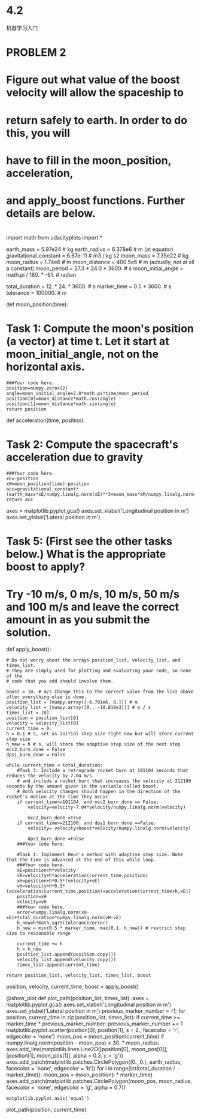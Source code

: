 # 4.2
机器学习入门
# PROBLEM 2
# 
# Figure out what value of the boost velocity will allow the spaceship to 
# return safely to earth. In order to do this, you will 
# have to fill in the moon_position, acceleration, 
# and apply_boost functions. Further details are below.
# 

import math
from udacityplots import *

earth_mass = 5.97e24 # kg
earth_radius = 6.378e6 # m (at equator)
gravitational_constant = 6.67e-11 # m3 / kg s2
moon_mass = 7.35e22 # kg
moon_radius = 1.74e6 # m
moon_distance = 400.5e6 # m (actually, not at all a constant)
moon_period = 27.3 * 24.0 * 3600. # s
moon_initial_angle = math.pi / 180. * -61. # radian

total_duration = 12. * 24. * 3600. # s
marker_time = 0.5 * 3600. # s
tolerance = 100000. # m



def moon_position(time):
# Task 1: Compute the moon's position (a vector) at time t. Let it start at moon_initial_angle, not on the horizontal axis.   
    ###Your code here.
    position=numpy.zeros(2)
    angle=moon_initial_angle+2.0*math.pi*time/moon_period
    position[0]=moon_distance*math.cos(angle)
    position[1]=moon_distance*math.sin(angle)
    return position

def acceleration(time, position):
# Task 2: Compute the spacecraft's acceleration due to gravity
	###Your code here.
    xE=-position
    xM=moon_position(time)-position
    acc=gravitational_constant*(earth_mass*xE/numpy.linalg.norm(xE)**3+moon_mass*xM/numpy.linalg.norm(xM)**3)
    return acc  
      

axes = matplotlib.pyplot.gca()
axes.set_xlabel('Longitudinal position in m')
axes.set_ylabel('Lateral position in m')

# Task 5: (First see the other tasks below.) What is the appropriate boost to apply?
# Try -10 m/s, 0 m/s, 10 m/s, 50 m/s and 100 m/s and leave the correct amount in as you submit the solution.

def apply_boost():

    # Do not worry about the arrays position_list, velocity_list, and times_list.  
    # They are simply used for plotting and evaluating your code, so none of the 
    # code that you add should involve them.
    
    boost = 10. # m/s Change this to the correct value from the list above after everything else is done.
    position_list = [numpy.array([-6.701e6, 0.])] # m
    velocity_list = [numpy.array([0., -10.818e3])] # m / s
    times_list = [0]
    position = position_list[0]
    velocity = velocity_list[0]
    current_time = 0.
    h = 0.1 # s, set as initial step size right now but will store current step size
    h_new = h # s, will store the adaptive step size of the next step
    mcc2_burn_done = False
    dps1_burn_done = False

    while current_time < total_duration:
        #Task 3: Include a retrograde rocket burn at 101104 seconds that reduces the velocity by 7.04 m/s
        # and include a rocket burn that increases the velocity at 212100 seconds by the amount given in the variable called boost.
        # Both velocity changes should happen in the direction of the rocket's motion at the time they occur.
        if current_time>=101104. and mcc2_burn_done == False:
            velocity=velocity-7.04*velocity/numpy.linalg.norm(velocity)
            
            mcc2_burn_done =True
        if current_time>=212100. and dps1_burn_done ==False:
            velocity= velocity+boost*velocity/numpy.linalg.norm(velocity)
            
            dps1_burn_done =False
        ###Your code here.

        #Task 4: Implement Heun's method with adaptive step size. Note that the time is advanced at the end of this while loop.
        ###Your code here.
        xE=position+h*velocity
        vE=velocity+h*acceleration(current_time,position)
        xH=position+h*0.5*(velocity+vE)
        vH=velocity+h*0.5*(acceleration(current_time,position)+acceleration(current_time+h,xE))
        position=xH
        velocity=vH
        ###Your code here.
        error=numpy.linalg.norm(xH-xE)+total_duration*numpy.linalg.norm(vH-vE)
        h_new=h*math.sqrt(tolerance/error)
        h_new = min(0.5 * marker_time, max(0.1, h_new)) # restrict step size to reasonable range
            
        current_time += h
        h = h_new
        position_list.append(position.copy())
        velocity_list.append(velocity.copy())
        times_list.append(current_time)

    return position_list, velocity_list, times_list, boost

position, velocity, current_time, boost = apply_boost()

@show_plot
def plot_path(position_list, times_list):
    axes = matplotlib.pyplot.gca()
    axes.set_xlabel('Longitudinal position in m')
    axes.set_ylabel('Lateral position in m')
    previous_marker_number = -1;
    for position, current_time in zip(position_list, times_list):
         if current_time >= marker_time * previous_marker_number:
            previous_marker_number += 1
            matplotlib.pyplot.scatter(position[0], position[1], s = 2., facecolor = 'r', edgecolor = 'none')
            moon_pos = moon_position(current_time)
            if numpy.linalg.norm(position - moon_pos) < 30. * moon_radius: 
                axes.add_line(matplotlib.lines.Line2D([position[0], moon_pos[0]], [position[1], moon_pos[1]], alpha = 0.3, c = 'g')) 
    axes.add_patch(matplotlib.patches.CirclePolygon((0., 0.), earth_radius, facecolor = 'none', edgecolor = 'b'))
    for i in range(int(total_duration / marker_time)):
        moon_pos = moon_position(i * marker_time)
        axes.add_patch(matplotlib.patches.CirclePolygon(moon_pos, moon_radius, facecolor = 'none', edgecolor = 'g', alpha = 0.7))

    matplotlib.pyplot.axis('equal')

plot_path(position, current_time)
